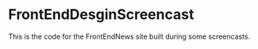 # FrontEndDesginScreencast
This is the code for the FrontEndNews site built during some screencasts.
